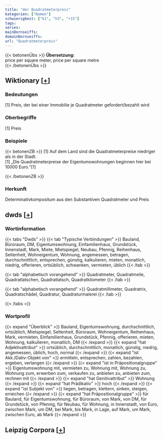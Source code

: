 ```yaml
---
title: "der Quadratmeterpreis"
kategorien: ["Nomen"]
schwierigkeit: ["k1", "h3", "r15"]
tags:
series:
mainDornseiffs:
domainDornseiffs:
url: "Quadratmeterpreis"
---
```


{{< betonenÜbs >}}
**Übersetzung:**  
price per square meter, price per square metre  
{{< /betonenÜbs >}}

## Wiktionary [[+](https://de.wiktionary.org/wiki/Quadratmeterpreis)]

### Bedeutungen
[1] Preis, der bei einer Immobilie je Quadratmeter gefordert/bezahlt wird  

### Oberbegriffe
[1] Preis  

### Beispiele
{{< betonenZB >}}
[1] Auf dem Land sind die Quadratmeterpreise niedriger als in der Stadt.  
[1] „Die Quadratmeterpreise der Eigentumswohnungen beginnen hier bei 10000 Euro.“[1]  

{{< /betonenZB >}}
### Herkunft
Determinativkompositum aus den Substantiven Quadratmeter und Preis  



## dwds [[+](https://www.dwds.de/wb/Quadratmeterpreis)]

### Wortinformation
{{< tabs "Dwds" >}}
{{< tab "Typische Verbindungen" >}}
Bauland, Büroraum, DM, Eigentumswohnung, Einfamilienhaus, Grundstück, Innenstadt, Mark, Miete, Mietspiegel, Neubau, Pfennig, Reihenhaus, Seltenheit, Wohneigentum, Wohnung, angemessen, betragen, durchschnittlich, entsprechen, günstig, kalkulieren, mieten, monatlich, niedrig, offerieren, ortsüblich, schwanken, vermieten, üblich
{{< /tab >}}

{{< tab "alphabetisch vorangehend" >}}
Quadratmeter, Quadratmeile, Quadratlatschen, Quadratlatsch, Quadratkilometer
{{< /tab >}}

{{< tab "alphabetisch vorangehend" >}}
Quadratmillimeter, Quadratrix, Quadratschädel, Quadratur, Quadraturmalerei
{{< /tab >}}

{{< /tabs >}}

### Wortprofil
{{< expand "Überblick" >}} Bauland, Eigentumswohnung, durchschnittlich, ortsüblich, Mietspiegel, Seltenheit, Büroraum, Wohneigentum, Reihenhaus, Mark, vermieten, Einfamilienhaus, Grundstück, Pfennig, offerieren, mieten, Wohnung, kalkulieren, monatlich, DM {{< /expand >}}
{{< expand "hat Adjektivattribut" >}} ortsüblich, durchschnittlich, monatlich, günstig, niedrig, angemessen, üblich, hoch, normal {{< /expand >}}
{{< expand "ist Akk./Dativ-Objekt von" >}} ermitteln, entsprechen, zahlen, bezahlen, ergeben, verlangen {{< /expand >}}
{{< expand "ist in Präpositionalgruppe" >}} Eigentumswohnung mit, vermieten zu, Wohnung mit, Wohnung zu, Wohnung zum, erwerben zum, verkaufen zu, anbieten zu, anbieten zum, rechnen mit {{< /expand >}}
{{< expand "hat Genitivattribut" >}} Wohnung {{< /expand >}}
{{< expand "hat Prädikativ" >}} hoch {{< /expand >}}
{{< expand "ist Subjekt von" >}} liegen, betragen, klettern, sinken, steigen, erreichen {{< /expand >}}
{{< expand "hat Präpositionalgruppe" >}} für Bauland, für Eigentumswohnung, für Büroraum, von Mark, von DM, für Grundstück, von Pfennig, für Neubau, für Wohnung, in Innenstadt, von Euro, zwischen Mark, um DM, bei Mark, bis Mark, in Lage, auf Mark, um Mark, zwischen Euro, ab Mark {{< /expand >}}

## Leipzig Corpora [[+](https://corpora.uni-leipzig.de/en/res?word=Quadratmeterpreis&corpusId=deu_newscrawl-public_2018)]

